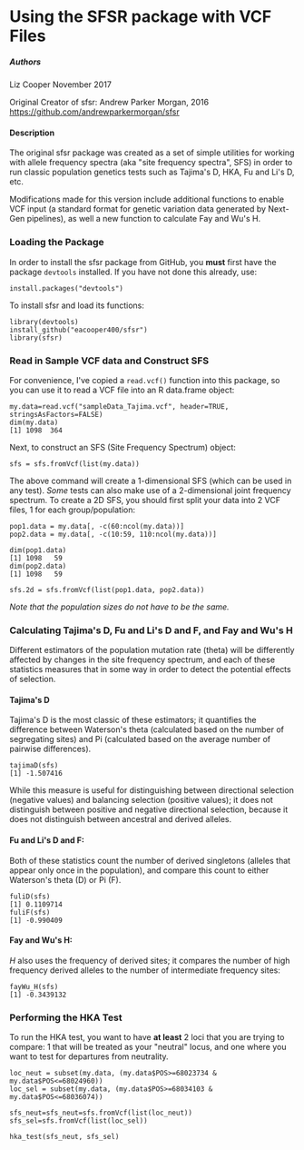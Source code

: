 # Using the SFSR package with VCF Files

##### Authors
Liz Cooper
November 2017

Original Creator of sfsr:
Andrew Parker Morgan, 2016
https://github.com/andrewparkermorgan/sfsr

#### Description
The original sfsr package was created as a set of simple utilities for
working with allele frequency spectra (aka "site frequency spectra", SFS) in order to run classic population
genetics tests such as Tajima's D, HKA, Fu and Li's D, etc.

Modifications made for this version include additional functions to
enable VCF input  (a standard format for genetic variation data
generated by Next-Gen pipelines), as well a new function to calculate
Fay and Wu's H.

### Loading the Package
In order to install the sfsr package from GitHub, you **must** first have
the package `devtools` installed.  If you have not done this already,
use:

	install.packages("devtools")

To install sfsr and load its functions:

	library(devtools)
	install_github("eacooper400/sfsr")
	library(sfsr)


### Read in Sample VCF data and Construct SFS
For convenience, I've copied a `read.vcf()` function into this
package, so you can use it to read a VCF file into an R data.frame
object:

	my.data=read.vcf("sampleData_Tajima.vcf", header=TRUE, stringsAsFactors=FALSE)
	dim(my.data)
	[1] 1098  364

Next, to construct an SFS (Site Frequency Spectrum) object:

	sfs = sfs.fromVcf(list(my.data))

The above command will create a 1-dimensional SFS (which can be used
in any test).  *Some* tests can also make use of a 2-dimensional joint
frequency spectrum.  To create a 2D SFS, you should first split your
data into 2 VCF files, 1 for each group/population:

	pop1.data = my.data[, -c(60:ncol(my.data))]
	pop2.data = my.data[, -c(10:59, 110:ncol(my.data))]

	dim(pop1.data)
	[1] 1098   59
	dim(pop2.data)
	[1] 1098   59

	sfs.2d = sfs.fromVcf(list(pop1.data, pop2.data))

*Note that the population sizes do not have to be the same.*

### Calculating Tajima's D, Fu and Li's D and F, and Fay and Wu's H
Different estimators of the population mutation rate (theta) will be
differently affected by changes in the site frequency spectrum, and
each of these statistics measures that in some way in order to detect
the potential effects of selection.

#### Tajima's D
Tajima's D is the most classic of these estimators; it quantifies the
difference between Waterson's theta (calculated based on the number of
segregating sites) and Pi (calculated based on the average number of
pairwise differences).

	tajimaD(sfs)
	[1] -1.507416

While this measure is useful for distinguishing between directional
selection (negative values) and balancing selection (positive values);
it does not distinguish between positive and negative directional
selection, because it does not distinguish between ancestral and
derived alleles.

#### Fu and Li's D and F:
Both of these statistics count the number of derived singletons
(alleles that appear only once in the population), and compare this
count to either Waterson's theta (D) or Pi (F).

	fuliD(sfs)
	[1] 0.1109714
	fuliF(sfs)
	[1] -0.990409

#### Fay and Wu's H:
*H* also uses the frequency of derived sites; it compares the number
of high frequency derived alleles to the number of intermediate
frequency sites:

	fayWu_H(sfs)
	[1] -0.3439132

### Performing the HKA Test
To run the HKA test, you want to have **at least** 2 loci that you are
trying to compare: 1 that will be treated as your "neutral" locus, and
one where you want to test for departures from neutrality.

	loc_neut = subset(my.data, (my.data$POS>=68023734 & my.data$POS<=68024960))
	loc_sel = subset(my.data, (my.data$POS>=68034103 & my.data$POS<=68036074))

	sfs_neut=sfs_neut=sfs.fromVcf(list(loc_neut))
	sfs_sel=sfs.fromVcf(list(loc_sel))

	hka_test(sfs_neut, sfs_sel)

